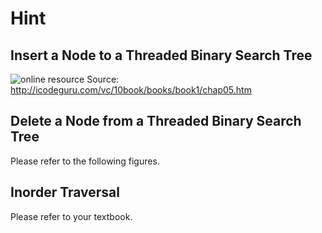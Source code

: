 # Hint #

## Insert a Node to a Threaded Binary Search Tree ##

![online resource](http://icodeguru.com/vc/10book/books/book1/243_a.gif "online resoruce")
Source: http://icodeguru.com/vc/10book/books/book1/chap05.htm

## Delete a Node from a Threaded Binary Search Tree ##

Please refer to the following figures.

## Inorder Traversal ##

Please refer to your textbook.
